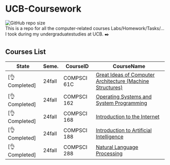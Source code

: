 # UCB-Coursework     
![GitHub repo size](https://img.shields.io/github/repo-size/reallinshengxiang/UCB-Coursework)    
This is a repo for all the computer-related courses Labs/Homework/Tasks/... I took during my undergraduatestudies at UCB. ✒️

## Courses List

|State|Seme.|CourseID|CourseName|
|---|---|---|---|
|[👌Completed]|24fall|COMPSCI 61C|[Great Ideas of Computer Architecture (Machine Structures)](https://github.com/reallinshengxiang/UCB-Coursework/tree/Great-Ideas-in-Computer-Architecture-(Machine-Structures))|
|[👌Completed]|24fall|COMPSCI 162|[Operating Systems and System Programming](https://github.com/reallinshengxiang/UCB-Coursework/tree/Operating-Systems-and-System-Programming)|
|[👌Completed]|24fall|COMPSCI 168|[Introduction to the Internet](https://github.com/reallinshengxiang/UCB-Coursework/tree/Introduction-to-the-Internet)|
|[👌Completed]|24fall|COMPSCI 188|[Introduction to Artificial Intelligence](https://github.com/reallinshengxiang/UCB-Coursework/tree/Introduction-to-Artificial-Intelligence)|  
|[👌Completed]|24fall|COMPSCI 288|[Natural Language Processing](https://github.com/reallinshengxiang/UCB-Coursework/tree/Natural-Language-Processing)|
